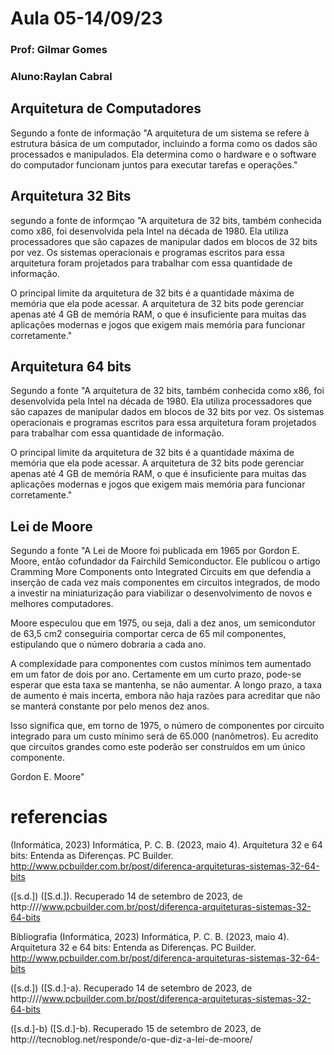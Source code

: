 # Aula 05-14/09/23
### Prof: Gilmar Gomes 
### **Aluno**:Raylan Cabral

## Arquitetura de Computadores ##
Segundo a fonte de informação "A arquitetura de um sistema se refere à estrutura básica de um computador, incluindo a forma como os dados são processados e manipulados. Ela determina como o hardware e o software do computador funcionam juntos para executar tarefas e operações."

## Arquitetura 32 Bits 
segundo a fonte de informçao "A arquitetura de 32 bits, também conhecida como x86, foi desenvolvida pela Intel na década de 1980. Ela utiliza processadores que são capazes de manipular dados em blocos de 32 bits por vez. Os sistemas operacionais e programas escritos para essa arquitetura foram projetados para trabalhar com essa quantidade de informação.


O principal limite da arquitetura de 32 bits é a quantidade máxima de memória que ela pode acessar. A arquitetura de 32 bits pode gerenciar apenas até 4 GB de memória RAM, o que é insuficiente para muitas das aplicações modernas e jogos que exigem mais memória para funcionar corretamente."

## Arquitetura 64 bits 
Segundo a fonte "A arquitetura de 32 bits, também conhecida como x86, foi desenvolvida pela Intel na década de 1980. Ela utiliza processadores que são capazes de manipular dados em blocos de 32 bits por vez. Os sistemas operacionais e programas escritos para essa arquitetura foram projetados para trabalhar com essa quantidade de informação.


O principal limite da arquitetura de 32 bits é a quantidade máxima de memória que ela pode acessar. A arquitetura de 32 bits pode gerenciar apenas até 4 GB de memória RAM, o que é insuficiente para muitas das aplicações modernas e jogos que exigem mais memória para funcionar corretamente."


## Lei de Moore

Segundo a fonte "A Lei de Moore foi publicada em 1965 por Gordon E. Moore, então cofundador da Fairchild Semiconductor. Ele publicou o artigo Cramming More Components onto Integrated Circuits em que defendia a inserção de cada vez mais componentes em circuitos integrados, de modo a investir na miniaturização para viabilizar o desenvolvimento de novos e melhores computadores.

Moore especulou que em 1975, ou seja, dali a dez anos, um semicondutor de 63,5 cm2 conseguiria comportar cerca de 65 mil componentes, estipulando que o número dobraria a cada ano.

A complexidade para componentes com custos mínimos tem aumentado em um fator de dois por ano. Certamente em um curto prazo, pode-se esperar que esta taxa se mantenha, se não aumentar. A longo prazo, a taxa de aumento é mais incerta, embora não haja razões para acreditar que não se manterá constante por pelo menos dez anos.

Isso significa que, em torno de 1975, o número de componentes por circuito integrado para um custo mínimo será de 65.000 (nanômetros). Eu acredito que circuitos grandes como este poderão ser construídos em um único componente.

Gordon E. Moore"






# referencias


(Informática, 2023)
Informática, P. C. B. (2023, maio 4). Arquitetura 32 e 64 bits: Entenda as Diferenças. PC Builder. http://www.pcbuilder.com.br/post/diferenca-arquiteturas-sistemas-32-64-bits

([s.d.])
([S.d.]). Recuperado 14 de setembro de 2023, de http:////www.pcbuilder.com.br/post/diferenca-arquiteturas-sistemas-32-64-bits

Bibliografia
(Informática, 2023)
Informática, P. C. B. (2023, maio 4). Arquitetura 32 e 64 bits: Entenda as Diferenças. PC Builder. http://www.pcbuilder.com.br/post/diferenca-arquiteturas-sistemas-32-64-bits

([s.d.])
([S.d.]-a). Recuperado 14 de setembro de 2023, de http:////www.pcbuilder.com.br/post/diferenca-arquiteturas-sistemas-32-64-bits

([s.d.]-b)
([S.d.]-b). Recuperado 15 de setembro de 2023, de http:///tecnoblog.net/responde/o-que-diz-a-lei-de-moore/